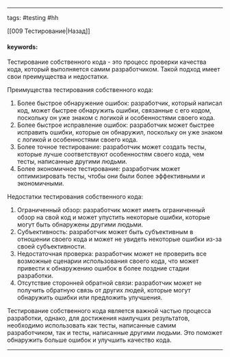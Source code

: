 ____

tags: #testing #hh

[[009 Тестирование|Назад]]

#### keywords:

Тестирование собственного кода - это процесс проверки качества кода, который выполняется самим разработчиком. Такой подход имеет свои преимущества и недостатки.

Преимущества тестирования собственного кода:

1. Более быстрое обнаружение ошибок: разработчик, который написал код, может быстрее обнаружить ошибки, связанные с его кодом, поскольку он уже знаком с логикой и особенностями своего кода.
2. Более быстрое исправление ошибок: разработчик может быстрее исправить ошибки, которые он обнаружил, поскольку он уже знаком с логикой и особенностями своего кода.
3. Более точное тестирование: разработчик может создать тесты, которые лучше соответствуют особенностям своего кода, чем тесты, написанные другими людьми.
4. Более экономичное тестирование: разработчик может оптимизировать тесты, чтобы они были более эффективными и экономичными.

Недостатки тестирования собственного кода:

1. Ограниченный обзор: разработчик может иметь ограниченный обзор на свой код и может упустить некоторые ошибки, которые могут быть обнаружены другими людьми.
2. Субъективность: разработчик может быть субъективным в отношении своего кода и может не увидеть некоторые ошибки из-за своей субъективности.
3. Недостаточная проверка: разработчик может не проверить все возможные сценарии использования своего кода, что может привести к обнаружению ошибок в более поздние стадии разработки.
4. Отсутствие сторонней обратной связи: разработчик может не получить обратную связь от других людей, которые могут обнаружить ошибки или предложить улучшения.

Тестирование собственного кода является важной частью процесса разработки, однако, для достижения наилучших результатов, необходимо использовать как тесты, написанные самим разработчиком, так и тесты, написанные другими людьми. Это поможет обнаружить больше ошибок и улучшить качество кода.

_____

